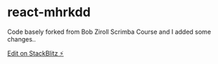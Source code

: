 # react-mhrkdd
Code basely forked from Bob Ziroll Scrimba Course and I added some changes..

[Edit on StackBlitz ⚡️](https://stackblitz.com/edit/react-mhrkdd)
